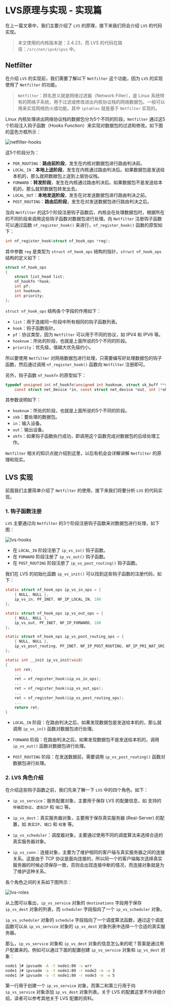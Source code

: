 # LVS原理与实现 - 实现篇

在上一篇文章中，我们主要介绍了 `LVS` 的原理，接下来我们将会介绍 `LVS` 的代码实现。

>   本文使用的内核版本是：2.4.23，而 LVS 的代码在路径：`/src/net/ipv4/ipvs` 中。

## Netfilter

在介绍 `LVS` 的实现前，我们需要了解以下 `Netfilter` 这个功能，因为 `LVS` 的实现使用了 `Netfilter` 的功能。

>   `Netfilter`：顾名思义就是网络过滤器（Network Filter），是 Linux 系统特有的网络子系统，用于过滤或修改进出内核协议栈的网络数据包。一般可以用来实现网络防火墙功能，其中 `iptables` 就是基于 `Netfilter` 实现的。

Linux 内核处理进出网络协议栈的数据包分为5个不同的阶段，`Netfilter` 通过这5个阶段注入钩子函数（Hooks Function）来实现对数据包的过滤和修改。如下图的蓝色方框所示：

![netfilter-hooks](https://raw.githubusercontent.com/liexusong/linux-source-code-analyze/master/images/netfilter-hooks.png)

这5个阶段分为：

*   `PER_ROUTING`：**路由前阶段**，发生在内核对数据包进行路由判决前。
*   `LOCAL_IN`：**本地上送阶段**，发生在内核通过路由判决后。如果数据包是发送给本机的，那么就把数据包上送到上层协议栈。
*   `FORWARD`：**转发阶段**，发生在内核通过路由判决后。如果数据包不是发送给本机的，那么就把数据包转发出去。
*   `LOCAL_OUT`：**本地发送阶段**，发生在对发送数据包进行路由判决之前。
*   `POST_ROUTING`：**路由后阶段**，发生在对发送数据包进行路由判决之后。

当向 `Netfilter` 的这5个阶段注册钩子函数后，内核会在处理数据包时，根据所在的不同阶段来调用这些钩子函数对数据包进行处理。向 `Netfilter` 注册钩子函数可以通过函数 `nf_register_hook()` 来进行，`nf_register_hook()` 函数的原型如下：

```c
int nf_register_hook(struct nf_hook_ops *reg);
```

其中参数 `reg` 是类型为 `struct nf_hook_ops` 结构的指针，`struct nf_hook_ops` 结构的定义如下：

```c
struct nf_hook_ops
{
    struct list_head list;
    nf_hookfn *hook;
    int pf;
    int hooknum;
    int priority;
};
```

`struct nf_hook_ops` 结构各个字段的作用如下：

*   `list`：用于连接同一阶段中所有相同的钩子函数列表。
*   `hook`：钩子函数指针。
*   `pf`：协议类型，因为 `Netfilter` 可以用于不同的协议，如 IPV4 和 IPV6 等。
*   `hooknum`：所处的阶段，也就是上面所说的5个不同的阶段。
*   `priority`：优先级，值越大优先级约小。

所以要使用 `Netfilter` 对网络数据包进行处理，只需要编写好处理数据包的钩子函数，然后通过调用 `nf_register_hook()` 函数向 `Netfilter` 注册即可。

另外，钩子函数 `nf_hookfn` 的原型如下：

```c
typedef unsigned int nf_hookfn(unsigned int hooknum, struct sk_buff **skb, 
    const struct net_device *in, const struct net_device *out, int (*okfn)(struct sk_buff *));
```

其参数说明如下：

*   `hooknum`：所处的阶段，也就是上面所说的5个不同的阶段。
*   `skb`：要处理的数据包。
*   `in`：输入设备。
*   `out`：输出设备。
*   `okfn`：如果钩子函数执行成功，即调用这个函数完成对数据包的后续处理工作。

`Netfilter` 相关的知识点就介绍到这里，以后有机会会详解讲解 `Netfilter` 的原理和现实。

## LVS 实现

前面我们主要简单介绍了 `Netfilter` 的使用，接下来我们将要分析 `LVS` 的代码实现。

### 1. 钩子函数注册

`LVS` 主要通过向 `Netfilter` 的3个阶段注册钩子函数来对数据包进行处理，如下图：

![lvs-hooks](https://raw.githubusercontent.com/liexusong/linux-source-code-analyze/master/images/lvs-hooks.png)

*   在 `LOCAL_IN` 阶段注册了 `ip_vs_in()` 钩子函数。
*   在 `FORWARD` 阶段注册了 `ip_vs_out()` 钩子函数。
*   在 `POST_ROUTING` 阶段注册了 `ip_vs_post_routing()` 钩子函数。

我们在 LVS 的初始化函数 `ip_vs_init()` 可以找到这些钩子函数的注册代码，如下：

```c
static struct nf_hook_ops ip_vs_in_ops = {
    { NULL, NULL },
    ip_vs_in, PF_INET, NF_IP_LOCAL_IN, 100
};

static struct nf_hook_ops ip_vs_out_ops = {
    { NULL, NULL },
    ip_vs_out, PF_INET, NF_IP_FORWARD, 100
};

static struct nf_hook_ops ip_vs_post_routing_ops = {
    { NULL, NULL },
    ip_vs_post_routing, PF_INET, NF_IP_POST_ROUTING, NF_IP_PRI_NAT_SRC-1
};

static int __init ip_vs_init(void)
{
    int ret;
    ...
    ret = nf_register_hook(&ip_vs_in_ops);
    ...
    ret = nf_register_hook(&ip_vs_out_ops);
    ...
    ret = nf_register_hook(&ip_vs_post_routing_ops);
    ...
    return ret;
}
```

*   `LOCAL_IN` 阶段：在路由判决之后，如果发现数据包是发送给本机的，那么就调用 `ip_vs_in()` 函数对数据包进行处理。

*   `FORWARD` 阶段：在路由判决之后，如果发现数据包不是发送给本机的，调用 `ip_vs_out()` 函数对数据包进行处理。

*   `POST_ROUTING` 阶段：在发送数据前，需要调用 `ip_vs_post_routing()` 函数对数据包进行处理。

### 2. LVS 角色介绍

在介绍这些钩子函数之前，我们先来了解一下 `LVS` 中的四个角色。如下：

*   `ip_vs_service`：服务配置对象，主要用于保存 LVS 的配置信息，如 支持的 `传输层协议`、`虚拟IP` 和 `端口` 等。

*   `ip_vs_dest`：真实服务器对象，主要用于保存真实服务器 (Real-Server) 的配置，如 `真实IP`、`端口` 和 `权重` 等。

*   `ip_vs_scheduler`：调度器对象，主要通过使用不同的调度算法来选择合适的真实服务器对象。

*   `ip_vs_conn`：连接对象，主要为了维护相同的客户端与真实服务器之间的连接关系。这是由于 TCP 协议是面向连接的，所以同一个的客户端每次选择真实服务器的时候必须保存一致，否则会出现连接中断的情况，而连接对象就是为了维护这种关系。

各个角色之间的关系如下图所示：

![lvs-roles](https://raw.githubusercontent.com/liexusong/linux-source-code-analyze/master/images/lvs-roles.png)

从上图可以看出，`ip_vs_service` 对象的 `destinations` 字段用于保存 `ip_vs_dest` 对象的列表，而 `scheduler` 字段指向了一个  `ip_vs_scheduler` 对象。

`ip_vs_scheduler` 对象的 `schedule` 字段指向了一个调度算法函数，通过这个调度函数可以从 `ip_vs_service` 对象的  `ip_vs_dest` 对象列表中选择一个合适的真实服务器。

那么，`ip_vs_service` 对象和 `ip_vs_dest` 对象的信息怎么来的呢？答案是通过用户配置来的。例如可以通过下面的配置创建 `ip_vs_service` 对象和 `ip_vs_dest` 对象：

```bash
node1 ]# ipvsadm -A -t node1:80 -s wrr
node1 ]# ipvsadm -a -t node1:80 -r node2 -m -w 3
node1 ]# ipvsadm -a -t node1:80 -r node3 -m -w 5
```

第一行用于创建一个 `ip_vs_service` 对象，而第二和第三行用于向 `ip_vs_service` 对象添加 `ip_vs_dest` 对象列表。关于 LVS 的配置这里不作详细介绍，读者可以参考其他关于 LVS 配置的资料。

